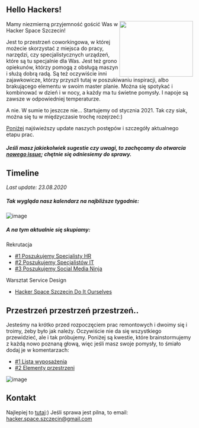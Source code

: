 
## Hello Hackers!
<img align="right" src="https://user-images.githubusercontent.com/67832605/90990583-efde3000-e5a2-11ea-9e22-ea73f5bd649e.gif" width="198px" height="150px">

Mamy niezmierną przyjemność gościć Was w Hacker Space Szczecin!

Jest to przestrzeń coworkingowa, w której możecie skorzystać z miejsca do pracy, narzędzi, czy specjalistycznych urządzeń, które są tu specjalnie dla Was. Jest też grono opiekunów, którzy pomogą z obsługą maszyn i służą dobrą radą. Są też oczywiście inni zajawkowicze, którzy przyszli tutaj w poszukiwaniu inspiracji, albo brakującego elementu w swoim master planie. Można się spotykać i kombinować w dzień i w nocy, a każdy ma tu świetne pomysły. I napoje są zawsze w odpowiedniej temperaturze.

A nie. W sumie to jeszcze nie... Startujemy od stycznia 2021. Tak czy siak, można się tu w międzyczasie trochę rozejrzeć:) 

[Poniżej](https://github.com/szczecinskaprzestrzendiy/hackerspaceszczecin#timeline) najświeższy update naszych postępów i szczegóły aktualnego etapu prac.

##### Jeśli masz jakiekolwiek sugestie czy uwagi, to zachęcamy do otwarcia [nowego issue](https://github.com/szczecinskaprzestrzendiy/hackerspaceszczecin/issues/new); chętnie się odniesiemy do sprawy.


## Timeline
*Last update: 23.08.2020*

##### Tak wygląda nasz kalendarz na najbliższe tygodnie: 

![image](https://user-images.githubusercontent.com/3337832/90456458-4eb22e00-e0f9-11ea-8a53-aebd082d1b91.png) 

##### A na tym aktualnie się skupiamy:
Rekrutacja
  
   * [#1 Poszukujemy Specjalisty HR](https://github.com/SzczecinskaPrzestrzenDIY/HackerSpaceSzczecin/issues/1)  
   * [#2 Poszukujemy Specjalistów IT](https://github.com/SzczecinskaPrzestrzenDIY/HackerSpaceSzczecin/issues/2)  
   * [#3 Poszukujemy Social Media Ninja](https://github.com/SzczecinskaPrzestrzenDIY/HackerSpaceSzczecin/issues/3)  
   
Warsztat Service Design
  
  * [Hacker Space Szczecin Do It Ourselves](https://www.facebook.com/szczecinska.przestrzen.DIY)


## Przestrzeń przestrzeń przestrzeń..

Jesteśmy na krótko przed rozpoczęciem prac remontowych i dwoimy się i troimy, żeby było jak należy. Oczywiście nie da się wszystkiego przewidzieć, ale i tak próbujemy. Poniżej są kwestie, które brainstormujemy z każdą nowo poznaną głową, więc jeśli masz swoje pomysły, to śmiało dodaj je w komentarzach:
 
* [#1 Lista wyposażenia](https://github.com/SzczecinskaPrzestrzenDIY/HackerSpaceSzczecin/issues/4)
* [#2 Elementy przestrzeni](https://github.com/SzczecinskaPrzestrzenDIY/HackerSpaceSzczecin/issues/5)
<!---
* [#3 Lista wyposażenia](https://github.com/SzczecinskaPrzestrzenDIY/HackerSpaceSzczecin/issues/4)
* [#4 warsztat (szczegóły) 1](https://github.com/SzczecinskaPrzestrzenDIY/HackerSpaceSzczecin/issues/1)
--->
![image](https://user-images.githubusercontent.com/3337832/90456742-03e4e600-e0fa-11ea-8159-f12634eb2a6f.png)

## Kontakt

Najlepiej to [tutaj](https://github.com/szczecinskaprzestrzendiy/hackerspaceszczecin/issues/new):) Jeśli sprawa jest pilna, to email: hacker.space.szczecin@gmail.com
